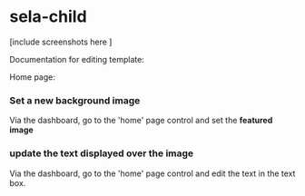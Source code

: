 # sela-child

[include screenshots here ]

Documentation for editing template:

Home page:

### Set a new background image
Via the dashboard, go to the 'home' page control and set the **featured image**

### update the text displayed over the image
Via the dashboard, go to the 'home' page control and edit the text in the text box.
